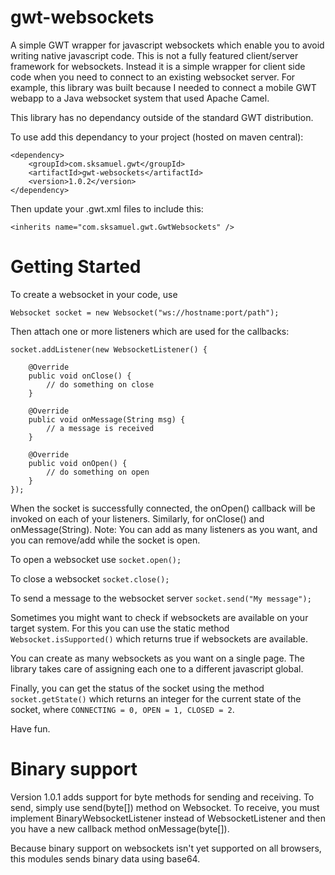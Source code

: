 gwt-websockets
==============

A simple GWT wrapper for javascript websockets which enable you to avoid writing native javascript code. This is not a fully featured client/server framework for websockets. Instead it is a simple wrapper for client side code when you need to connect to an existing websocket server. For example, this library was built because I needed to connect a mobile GWT webapp to a Java websocket system that used Apache Camel.

This library has no dependancy outside of the standard GWT distribution.

To use add this dependancy to your project (hosted on maven central):

    <dependency>
        <groupId>com.sksamuel.gwt</groupId>
        <artifactId>gwt-websockets</artifactId>
        <version>1.0.2</version>
    </dependency>

Then update your .gwt.xml files to include this:

    <inherits name="com.sksamuel.gwt.GwtWebsockets" />

Getting Started
===============

To create a websocket in your code, use 

`Websocket socket = new Websocket("ws://hostname:port/path");`

Then attach one or more listeners which are used for the callbacks:

    socket.addListener(new WebsocketListener() {

        @Override
        public void onClose() {
    	    // do something on close
        }

        @Override
        public void onMessage(String msg) {
	        // a message is received
        }

        @Override
        public void onOpen() {
	        // do something on open
        }
    });
    
When the socket is successfully connected, the onOpen() callback will be invoked on each of your listeners. Similarly, for onClose() and onMessage(String). Note: You can add as many listeners as you want, and you can remove/add while the socket is open.

To open a websocket use `socket.open();`

To close a websocket `socket.close();`

To send a message to the websocket server `socket.send("My message");`

Sometimes you might want to check if websockets are available on your target system. For this you can use the static method `Websocket.isSupported()` which returns true if websockets are available.

You can create as many websockets as you want on a single page. The library takes care of assigning each one to a different javascript global.

Finally, you can get the status of the socket using the method `socket.getState()` which returns an integer for the current state of the socket, where `CONNECTING = 0, OPEN = 1, CLOSED = 2`.

Have fun.

Binary support
===============

Version 1.0.1 adds support for byte methods for sending and receiving. To send, simply use send(byte[]) method on Websocket. To receive, you must implement BinaryWebsocketListener instead of WebsocketListener and then you have a new callback method onMessage(byte[]).

Because binary support on websockets isn't yet supported on all browsers, this modules sends binary data using base64.
